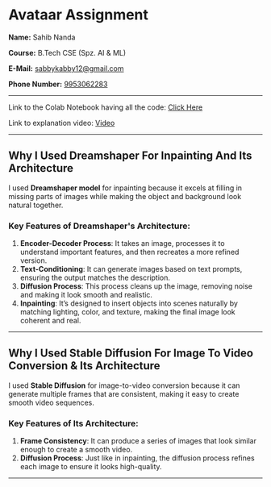 # **Avataar Assignment**

**Name:** Sahib Nanda  

**Course:** B.Tech CSE (Spz. AI & ML)

**E-Mail:** [sabbykabby12@gmail.com](mailto:sabbykabby12@gmail.com)

**Phone Number:** [9953062283](tel:9953062283)

---

Link to the Colab Notebook having all the code: [Click Here](https://colab.research.google.com/drive/11ZSSsQTVqUenAPPR_wO2JSIY-qF9g7Wu?usp=sharing)

Link to explanation video: [Video](/Avataar%20Assignment.mp4)

---

## **Why I Used Dreamshaper For Inpainting And Its Architecture**

I used **Dreamshaper model** for inpainting because it excels at filling in missing parts of images while making the object and background look natural together. 

### Key Features of Dreamshaper's Architecture:
1. **Encoder-Decoder Process**: It takes an image, processes it to understand important features, and then recreates a more refined version.
2. **Text-Conditioning**: It can generate images based on text prompts, ensuring the output matches the description.
3. **Diffusion Process**: This process cleans up the image, removing noise and making it look smooth and realistic.
4. **Inpainting**: It’s designed to insert objects into scenes naturally by matching lighting, color, and texture, making the final image look coherent and real.

---

## **Why I Used Stable Diffusion For Image To Video Conversion & Its Architecture**

I used **Stable Diffusion** for image-to-video conversion because it can generate multiple frames that are consistent, making it easy to create smooth video sequences.

### Key Features of Its Architecture:
1. **Frame Consistency**: It can produce a series of images that look similar enough to create a smooth video.
2. **Diffusion Process**: Just like in inpainting, the diffusion process refines each image to ensure it looks high-quality.

---